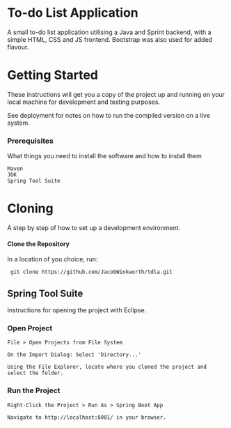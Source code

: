 # To-do List Application

A small to-do list application utilising a Java and Sprint backend, with a simple HTML, CSS and JS frontend. 
Bootstrap was also used for added flavour. 

# Getting Started

These instructions will get you a copy of the project up and running on your local machine for development and testing purposes.

See deployment for notes on how to run the compiled version on a live system.

### Prerequisites

What things you need to install the software and how to install them

```
Maven
JDK 
Spring Tool Suite
```

# Cloning

A step by step of how to set up a development environment.

#### Clone the Repository
In a location of you choice, run:

```
 git clone https://github.com/JacobWinkworth/tdla.git
```

## Spring Tool Suite
Instructions for opening the project with Eclipse.

### Open Project
```
File > Open Projects from File System
```

```
On the Import Dialog: Select 'Directory...'
```

```
Using the File Explorer, locate where you cloned the project and select the folder.
```
### Run the Project
```
Right-Click the Project > Run As > Spring Boot App
```
```
Navigate to http://localhost:8081/ in your browser.
```
